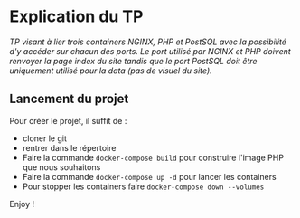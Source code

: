 # Explication du TP

*TP visant à lier trois containers NGINX, PHP et PostSQL avec la possibilité d'y accéder sur chacun des ports. Le port utilisé par NGINX et PHP doivent renvoyer la page index du site tandis que le port PostSQL doit être uniquement utilisé pour la data (pas de visuel du site).*

## Lancement du projet

Pour créer le projet, il suffit de :
   - cloner le git
   - rentrer dans le répertoire
   - Faire la commande `docker-compose build` pour construire l'image PHP que nous souhaitons
   - Faire la commande `docker-compose up -d` pour lancer les containers
   - Pour stopper les containers faire `docker-compose down --volumes`

Enjoy !
